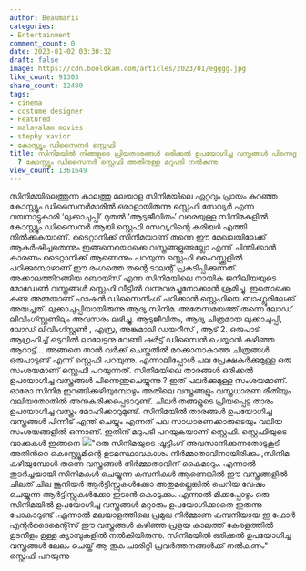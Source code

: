 ```yaml
---
author: Beaumaris
categories:
- Entertainment
comment_count: 0
date: 2023-01-02 03:30:32
draft: false
image: https://cdn.boolokam.com/articles/2023/01/egggg.jpg
like_count: 91303
share_count: 12480
tags:
- cinema
- costume designer
- Featured
- malayalam movies
- stephy xavior
- കോസ്റ്റ്യൂം ഡിസൈനർ സ്റ്റെഫി
title: സിനിമയിൽ നിങ്ങളുടെ പ്രിയതാരങ്ങൾ ഒരിക്കൽ ഉപയോഗിച്ച വസ്ത്രങ്ങൾ പിന്നെന്തുചെയ്യും
  ? കോസ്റ്റ്യൂം ഡിസൈനർ സ്റ്റെഫി അതിനുള്ള മറുപടി നൽകുന്നു
view_count: 1361649
---
```


സിനിമയിലെത്തുന്ന കാലത്തു മലയാള സിനിമയിലെ ഏറ്റവും പ്രായം കുറഞ്ഞ കോസ്റ്റ്യൂം ഡിസൈനര്‍മാരില്‍ ഒരാളായിരുന്നു സ്റ്റെഫി സേവ്യർ എന്ന വയനാട്ടുകാരി ‘ലുക്കാചുപ്പി’ മുതല്‍ ‘ആടുജീവിതം’ വരെയുള്ള സിനിമകളില്‍ കോസ്റ്റ്യൂം ഡിസൈനര്‍ ആയി സ്റ്റെഫി സേവ്യറിന്റെ കരിയര്‍ എത്തി നില്‍ക്കുകയാണ്. ടൈറ്റാനിക്ക് സിനിമയാണ് തന്നെ ഈ മേഖലയിലേക്ക് ആകര്‍ഷിച്ചതെന്നും ഇങ്ങനെയൊക്കെ വസ്ത്രങ്ങളുണ്ടല്ലോ എന്ന് ചിന്തിക്കാന്‍ കാരണം ടൈറ്റാനിക്ക് ആണെന്നും പറയുന്ന സ്റ്റെഫി ഹൈസ്ക്കൂളില്‍ പഠിക്കുമ്പോഴാണ് ഈ രംഗത്തെ തന്റെ ടാലന്റ് പ്രകടിപ്പിക്കുന്നത്. അക്കാലത്തിറങ്ങിയ ബോയ്സ് എന്ന സിനിമയിലെ നായിക ജനീലിയയുടെ മോഡേണ്‍ വസ്ത്രങ്ങള്‍ സ്റ്റെഫി വീട്ടില്‍ വന്നുവരച്ചുനോക്കാന്‍ ശ്രമിച്ചു. ഇതൊക്കെ കണ്ട അമ്മയാണ് ഫാഷന്‍ ഡിസൈനിംഗ് പഠിക്കാന്‍ സ്റ്റെഫിയെ ബാംഗ്ലൂരിലേക്ക് അയച്ചത്. ലുക്കാചുപ്പിയായിരുന്നു ആദ്യ സിനിമ. അതേസമയത്ത് തന്നെ ലോഡ് ലിവിംഗ്സ്റ്റണിലും അവസരം ലഭിച്ചു. ആടുജീവിതം, ആദ്യ ചിത്രമായ ലുക്കാചുപ്പി, ലോഡ് ലിവിംഗ്സ്റ്റണ്‍ , എസ്ര, അങ്കമാലി ഡയറീസ് , ആട് 2. ഒരുപാട് ആഗ്രഹിച്ച് ഒടുവില്‍ ലാലേട്ടനു വേണ്ടി ഷര്‍ട്ട് ഡിസൈന്‍ ചെയ്യാന്‍ കഴിഞ്ഞ ആറാട്ട്... അങ്ങനെ താൻ വർക്ക് ചെയ്തതിൽ മറക്കാനാകാത്ത ചിത്രങ്ങൾ ഒരുപാടുണ്ട് എന്ന് സ്റ്റെഫി പറയുന്നു. എന്നാലിപ്പോൾ പല പ്രേക്ഷകർക്കുമുള്ള ഒരു സംശയമാണ് സ്റ്റെഫി പറയുന്നത്. സിനിമയിലെ താരങ്ങൾ ഒരിക്കൽ ഉപയോഗിച്ച വസ്ത്രങ്ങൾ പിന്നെന്തുചെയ്യുന്നു ? ഇത് പലർക്കുമുള്ള സംശയമാണ്. ഓരോ സിനിമ ഇറങ്ങിക്കഴിയുമ്പോഴും അതിലെ വസ്ത്രങ്ങളും വസ്ത്രധാരണ രീതിയും വലിയതോതിൽ അനുകരിക്കപ്പെടാറുണ്ട്. ചിലർ തങ്ങളുടെ പ്രിയപ്പെട്ട താരം ഉപയോഗിച്ച വസ്ത്രം മോഹിക്കാറുമുണ്ട്. സിനിമയിൽ താരങ്ങൾ ഉപയോഗിച്ച വസ്ത്രങ്ങൾ പിന്നീട് എന്ത് ചെയ്യും എന്നത് പല സാധാരണക്കാരുടെയും വലിയ സംശയങ്ങളിൽ ഒന്നാണ്. ഇതിന് മറുപടി പറയുകയാണ് സ്റ്റെഫി. സ്റ്റെഫിയുടെ വാക്കുകൾ ഇങ്ങനെ ![](https://cdn.boolokam.com/articles/2023/01/egggg.jpg)"ഒരു സിനിമയുടെ ഷൂട്ടിംഗ് അവസാനിക്കുന്നതോടുകൂടി അതിൻറെ കൊസ്റ്റ്യൂമിന്റെ ഉടമസ്ഥാവകാശം നിർമ്മാതാവിനായിരിക്കും ,സിനിമ കഴിയുമ്പോൾ തന്നെ വസ്ത്രങ്ങൾ നിർമ്മാതാവിന് കൈമാറും. എന്നാൽ തുടർച്ചയായി സിനിമകൾ ചെയ്യുന്ന കമ്പനികൾ ആണെങ്കിൽ ഈ വസ്ത്രങ്ങളിൽ ചിലത് ചില ജൂനിയർ ആർട്ടിസ്റ്റുകൾക്കോ അതുമല്ലെങ്കിൽ ചെറിയ വേഷം ചെയ്യുന്ന ആർട്ടിസ്റ്റുകൾക്കോ ഇടാൻ കൊടുക്കും. എന്നാൽ മിക്കപ്പോഴും ഒരു സിനിമയിൽ ഉപയോഗിച്ച വസ്ത്രങ്ങൾ മറ്റാരും ഉപയോഗിക്കാതെ ഇരുന്നു പോകാറുണ്ട് .എന്നാൽ മലയാളത്തിലെ പ്രമുഖ നിർമ്മാണ കമ്പനിയായ ഇ ഫോർ എന്റർടൈമെന്റ്സ് ഈ വസ്ത്രങ്ങൾ കഴിഞ്ഞ പ്രളയ കാലത്ത് കേരളത്തിൽ ഉടനീളം ഉള്ള ക്യാമ്പുകളിൽ നൽകിയിരുന്നു. സിനിമയിൽ ഒരിക്കൽ ഉപയോഗിച്ച വസ്ത്രങ്ങൾ ലേലം ചെയ്ത് ആ തുക ചാരിറ്റി പ്രവർത്തനങ്ങൾക്ക് നൽകണം" - സ്റ്റെഫി പറയുന്നു &nbsp; &nbsp;